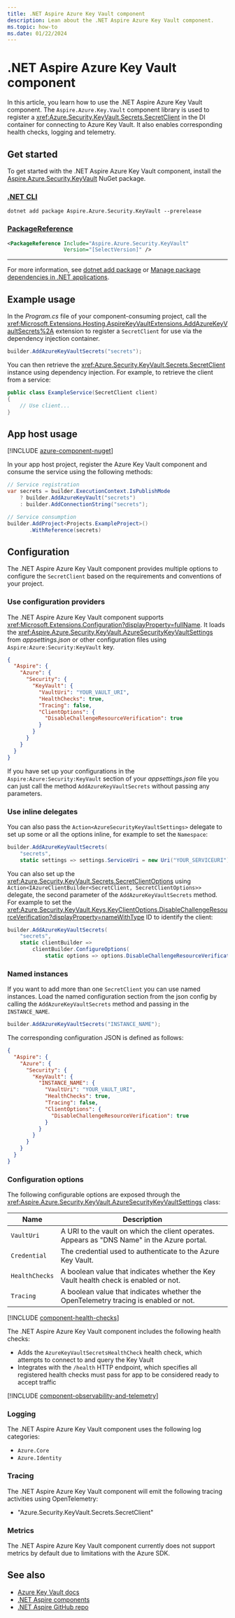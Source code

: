 ```yaml
---
title: .NET Aspire Azure Key Vault component
description: Lean about the .NET Aspire Azure Key Vault component.
ms.topic: how-to
ms.date: 01/22/2024
---
```


# .NET Aspire Azure Key Vault component

In this article, you learn how to use the .NET Aspire Azure Key Vault component. The `Aspire.Azure.Key.Vault` component library is used to register a <xref:Azure.Security.KeyVault.Secrets.SecretClient> in the DI container for connecting to Azure Key Vault. It also enables corresponding health checks, logging and telemetry.

## Get started

To get started with the .NET Aspire Azure Key Vault component, install the [Aspire.Azure.Security.KeyVault](https://www.nuget.org/packages/Aspire.Azure.Security.KeyVault) NuGet package.

### [.NET CLI](#tab/dotnet-cli)

```dotnetcli
dotnet add package Aspire.Azure.Security.KeyVault --prerelease
```

### [PackageReference](#tab/package-reference)

```xml
<PackageReference Include="Aspire.Azure.Security.KeyVault"
                  Version="[SelectVersion]" />
```

---

For more information, see [dotnet add package](/dotnet/core/tools/dotnet-add-package) or [Manage package dependencies in .NET applications](/dotnet/core/tools/dependencies).

## Example usage

In the _Program.cs_ file of your component-consuming project, call the <xref:Microsoft.Extensions.Hosting.AspireKeyVaultExtensions.AddAzureKeyVaultSecrets%2A> extension to register a `SecretClient` for use via the dependency injection container.

```csharp
builder.AddAzureKeyVaultSecrets("secrets");
```

You can then retrieve the <xref:Azure.Security.KeyVault.Secrets.SecretClient> instance using dependency injection. For example, to retrieve the client from a service:

```csharp
public class ExampleService(SecretClient client)
{
    // Use client...
}
```

## App host usage

[!INCLUDE [azure-component-nuget](../includes/azure-component-nuget.md)]

In your app host project, register the Azure Key Vault component and consume the service using the following methods:

```csharp
// Service registration
var secrets = builder.ExecutionContext.IsPublishMode
    ? builder.AddAzureKeyVault("secrets")
    : builder.AddConnectionString("secrets");

// Service consumption
builder.AddProject<Projects.ExampleProject>()
       .WithReference(secrets)
```

## Configuration

The .NET Aspire Azure Key Vault component provides multiple options to configure the `SecretClient` based on the requirements and conventions of your project.

### Use configuration providers

The .NET Aspire Azure Key Vault component supports <xref:Microsoft.Extensions.Configuration?displayProperty=fullName>. It loads the <xref:Aspire.Azure.Security.KeyVault.AzureSecurityKeyVaultSettings> from _appsettings.json_ or other configuration files using `Aspire:Azure:Security:KeyVault` key.

```json
{
  "Aspire": {
    "Azure": {
      "Security": {
        "KeyVault": {
          "VaultUri": "YOUR_VAULT_URI",
          "HealthChecks": true,
          "Tracing": false,
          "ClientOptions": {
            "DisableChallengeResourceVerification": true
          }
        }
      }
    }
  }
}
```

If you have set up your configurations in the `Aspire:Azure:Security:KeyVault` section of your _appsettings.json_ file you can just call the method `AddAzureKeyVaultSecrets` without passing any parameters.

### Use inline delegates

You can also pass the `Action<AzureSecurityKeyVaultSettings>` delegate to set up some or all the options inline, for example to set the `Namespace`:

```csharp
builder.AddAzureKeyVaultSecrets(
    "secrets",
    static settings => settings.ServiceUri = new Uri("YOUR_SERVICEURI"));
```

You can also set up the <xref:Azure.Security.KeyVault.Secrets.SecretClientOptions> using `Action<IAzureClientBuilder<SecretClient, SecretClientOptions>>` delegate, the second parameter of the `AddAzureKeyVaultSecrets` method. For example to set the <xref:Azure.Security.KeyVault.Keys.KeyClientOptions.DisableChallengeResourceVerification?displayProperty=nameWithType> ID to identify the client:

```csharp
builder.AddAzureKeyVaultSecrets(
    "secrets",
    static clientBuilder =>
        clientBuilder.ConfigureOptions(
            static options => options.DisableChallengeResourceVerification = true))
```

### Named instances

If you want to add more than one `SecretClient` you can use named instances. Load the named configuration section from the json config by calling the `AddAzureKeyVaultSecrets` method and passing in the `INSTANCE_NAME`.

```csharp
builder.AddAzureKeyVaultSecrets("INSTANCE_NAME");
```

The corresponding configuration JSON is defined as follows:

```json
{
  "Aspire": {
    "Azure": {
      "Security": {
        "KeyVault": {
          "INSTANCE_NAME": {
            "VaultUri": "YOUR_VAULT_URI",
            "HealthChecks": true,
            "Tracing": false,
            "ClientOptions": {
              "DisableChallengeResourceVerification": true
            }
          }
        }
      }
    }
  }
}
```

### Configuration options

The following configurable options are exposed through the <xref:Aspire.Azure.Security.KeyVault.AzureSecurityKeyVaultSettings> class:

| Name           | Description                                                                                 |
|----------------|---------------------------------------------------------------------------------------------|
| `VaultUri`     | A URI to the vault on which the client operates. Appears as "DNS Name" in the Azure portal. |
| `Credential`   | The credential used to authenticate to the Azure Key Vault.                                 |
| `HealthChecks` | A boolean value that indicates whether the Key Vault health check is enabled or not.        |
| `Tracing`      | A boolean value that indicates whether the OpenTelemetry tracing is enabled or not.         |

[!INCLUDE [component-health-checks](../includes/component-health-checks.md)]

The .NET Aspire Azure Key Vault component includes the following health checks:

- Adds the `AzureKeyVaultSecretsHealthCheck` health check, which attempts to connect to and query the Key Vault
- Integrates with the `/health` HTTP endpoint, which specifies all registered health checks must pass for app to be considered ready to accept traffic

[!INCLUDE [component-observability-and-telemetry](../includes/component-observability-and-telemetry.md)]

### Logging

The .NET Aspire Azure Key Vault component uses the following log categories:

- `Azure.Core`
- `Azure.Identity`

### Tracing

The .NET Aspire Azure Key Vault component will emit the following tracing activities using OpenTelemetry:

- "Azure.Security.KeyVault.Secrets.SecretClient"

### Metrics

The .NET Aspire Azure Key Vault component currently does not support metrics by default due to limitations with the Azure SDK.

## See also

- [Azure Key Vault docs](/azure/key-vault/general/)
- [.NET Aspire components](../fundamentals/components-overview.md)
- [.NET Aspire GitHub repo](https://github.com/dotnet/aspire)
